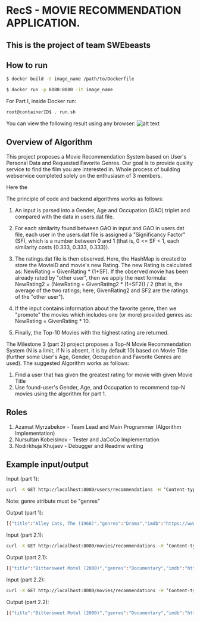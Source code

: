 # RecS - MOVIE RECOMMENDATION APPLICATION. 
## This is the project of team SWEbeasts

## How to run

```sh
$ docker build -t image_name /path/to/Dockerfile
```
```sh
$ docker run -p 8080:8080 -it image_name
```
For Part I, inside Docker run:

```sh
root@containerID$ . run.sh
```
You can view the following result using any browser:
![alt text](https://user-images.githubusercontent.com/62408255/122774380-16b0e400-d2e4-11eb-899e-8b364707bef2.png)

## Overview of Algorithm

This project proposes a Movie Recommendation System based on User's Personal Data and Requested Favorite Genres. Our goal is to provide quality service to find the film you are interested in. Whole process of building webservice completed solely on the enthusiasm of 3 members.

Here the 

The principle of code and backend algorithms works as follows:

1. An input is parsed into a Gender, Age and Occupation (GAO) triplet and compared with the data in users.dat file.

2. For each similarity found between GAO in input and GAO in users.dat file, each user in the users.dat file is assigned a "Significancy Factor" (SF), which is a number between 0 and 1 (that is, 0 <= SF < 1, each similarity costs {0.333, 0.333, 0.333}).

3. The ratings.dat file is then observed. Here, the HashMap is created to store the MovieID and movie's new Rating. The new Rating is calculated as: NewRating = GivenRating * (1+SF). If the observed movie has been already rated by "other user", then we apply the next formula: NewRating2 = (NewRating + GivenRating2 * (1+SF2)) / 2 (that is, the average of the two ratings; here, GivenRating2 and SF2 are the ratings of the "other user").

4. If the input contains information about the favorite genre, then we "promote" the movies which includes one (or more) provided genres as: NewRating = GivenRating * 10. 

5. Finally, the Top-10 Movies with the highest rating are returned.

The Milestone 3 (part 2) project proposes a Top-N Movie Recommendation System (N is a limit, if N is absent, it is by default 10) based on  Movie Title (further some User's Age, Gender, Occupation and Favorite Genres are used).
The suggested Algorithm works as follows: 

1. Find a user that has given the greatest rating for movie with given Movie Title
2. Use found-user's Gender, Age, and Occupation to recommend top-N movies using the algorithm for part 1.

## Roles

1. Azamat Myrzabekov - Team Lead and Main Programmer (Algorithm Implementation)
2. Nursultan Kobeisinov - Tester and JaCoCo Implementation
3. Nodirkhuja Khujaev - Debugger and Readme writing



## Example input/output

Input (part 1): 

```sh
curl -X GET http://localhost:8080/users/recommendations -H ‘Content-type:application/json’ -d ‘{“gender”: “”, “age”: “15”, “occupation”: “”, “genres”: “Drama”}’
```
Note: genre atribute must be "genres"

Output (part 1):

```sh
[{"title":"Alley Cats, The (1968)","genres":"Drama","imdb":"https://www.imdb.com/title/tt0064006"},{"title":"Hate (Haine, La) (1995)","genres":"Drama","imdb":"https://www.imdb.com/title/tt0113247"},{"title":"Song of Freedom (1936)","genres":"Drama","imdb":"https://www.imdb.com/title/tt0028282"},{"title":"Schlafes Bruder (Brother of Sleep) (1995)","genres":"Drama","imdb":"https://www.imdb.com/title/tt0114354"},{"title":"One Little Indian (1973)","genres":"Comedy|Drama|Western","imdb":"https://www.imdb.com/title/tt0070481"},{"title":"World of Apu, The (Apur Sansar) (1959)","genres":"Drama","imdb":"https://www.imdb.com/title/tt0052572"},{"title":"Pather Panchali (1955)","genres":"Drama","imdb":"https://www.imdb.com/title/tt0048473"},{"title":"Paths of Glory (1957)","genres":"Drama|War","imdb":"https://www.imdb.com/title/tt0050825"},{"title":"City Lights (1931)","genres":"Comedy|Drama|Romance","imdb":"https://www.imdb.com/title/tt0021749"},{"title":"Lamerica (1994)","genres":"Drama","imdb":"https://www.imdb.com/title/tt0110299"}]

```

Input (part 2.1): 

```sh
curl -X GET http://localhost:8080/movies/recommendations -H ‘Content-type:application/json’ -d ‘{“title”: “Toy Story (1995)”, “limit”: 20}’
```

Output (part 2.1):

```sh
[{"title":"Bittersweet Motel (2000)","genres":"Documentary","imdb":"https://www.imdb.com/title/tt0168515"},{"title":"Song of Freedom (1936)","genres":"Drama","imdb":"https://www.imdb.com/title/tt0028282"},{"title":"One Little Indian (1973)","genres":"Comedy|Drama|Western","imdb":"https://www.imdb.com/title/tt0070481"},{"title":"Alley Cats, The (1968)","genres":"Drama","imdb":"https://www.imdb.com/title/tt0064006"},{"title":"Marcello Mastroianni: I Remember Yes, I Remember (1997)","genres":"Documentary","imdb":"https://www.imdb.com/title/tt0119614"},{"title":"Three Seasons (1999)","genres":"Drama","imdb":"https://www.imdb.com/title/tt0138874"},{"title":"Close Shave, A (1995)","genres":"Animation|Comedy|Thriller","imdb":"https://www.imdb.com/title/tt0112691"},{"title":"Firelight (1997)","genres":"Drama","imdb":"https://www.imdb.com/title/tt0119125"},{"title":"Tango Lesson, The (1997)","genres":"Romance","imdb":"https://www.imdb.com/title/tt0120275"},{"title":"Some Folks Call It a Sling Blade (1993)","genres":"Drama|Thriller","imdb":"https://www.imdb.com/title/tt0108181"},{"title":"White Christmas (1954)","genres":"Musical","imdb":"https://www.imdb.com/title/tt0047673"},{"title":"Sunset Blvd. (a.k.a. Sunset Boulevard) (1950)","genres":"Film-Noir","imdb":"https://www.imdb.com/title/tt0043014"},{"title":"Rebecca (1940)","genres":"Romance|Thriller","imdb":"https://www.imdb.com/title/tt0032976"},{"title":"Robin Hood (1973)","genres":"Animation|Children's","imdb":"https://www.imdb.com/title/tt0070608"},{"title":"Hunger, The (1983)","genres":"Horror","imdb":"https://www.imdb.com/title/tt0085701"},{"title":"Great Dictator, The (1940)","genres":"Comedy","imdb":"https://www.imdb.com/title/tt0032553"},{"title":"Prince of Egypt, The (1998)","genres":"Animation|Musical","imdb":"https://www.imdb.com/title/tt0120794"},{"title":"Bandits (1997)","genres":"Drama","imdb":"https://www.imdb.com/title/tt0118682"},{"title":"Love Jones (1997)","genres":"Romance","imdb":"https://www.imdb.com/title/tt0119572"},{"title":"March of the Wooden Soldiers (a.k.a. Laurel & Hardy in Toyland) (1934)","genres":"Comedy","imdb":"https://www.imdb.com/title/tt0024852"}]
```
Input (part 2.2): 


```sh
curl -X GET http://localhost:8080/movies/recommendations -H ‘Content-type:application/json’ -d ‘{“title”: “Toy Story (1995)”}’
```
Output (part 2.2):

```sh
[{"title":"Bittersweet Motel (2000)","genres":"Documentary","imdb":"https://www.imdb.com/title/tt0168515"},{"title":"Song of Freedom (1936)","genres":"Drama","imdb":"https://www.imdb.com/title/tt0028282"},{"title":"One Little Indian (1973)","genres":"Comedy|Drama|Western","imdb":"https://www.imdb.com/title/tt0070481"},{"title":"Alley Cats, The (1968)","genres":"Drama","imdb":"https://www.imdb.com/title/tt0064006"},{"title":"Marcello Mastroianni: I Remember Yes, I Remember (1997)","genres":"Documentary","imdb":"https://www.imdb.com/title/tt0119614"},{"title":"Three Seasons (1999)","genres":"Drama","imdb":"https://www.imdb.com/title/tt0138874"},{"title":"Close Shave, A (1995)","genres":"Animation|Comedy|Thriller","imdb":"https://www.imdb.com/title/tt0112691"},{"title":"Firelight (1997)","genres":"Drama","imdb":"https://www.imdb.com/title/tt0119125"},{"title":"Tango Lesson, The (1997)","genres":"Romance","imdb":"https://www.imdb.com/title/tt0120275"},{"title":"Some Folks Call It a Sling Blade (1993)","genres":"Drama|Thriller","imdb":"https://www.imdb.com/title/tt0108181"}]
```

